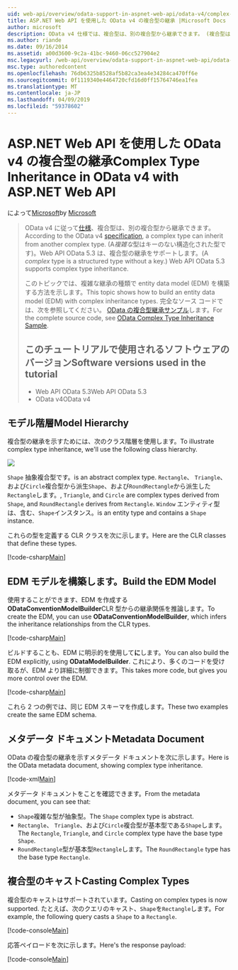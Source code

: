 ```yaml
---
uid: web-api/overview/odata-support-in-aspnet-web-api/odata-v4/complex-type-inheritance-in-odata-v4
title: ASP.NET Web API を使用した OData v4 の複合型の継承 |Microsoft Docs
author: microsoft
description: OData v4 仕様では、複合型は、別の複合型から継承できます。 (複合型は、キーのない構造化型です)。Web API.
ms.author: riande
ms.date: 09/16/2014
ms.assetid: a00d3600-9c2a-41bc-9460-06cc527904e2
msc.legacyurl: /web-api/overview/odata-support-in-aspnet-web-api/odata-v4/complex-type-inheritance-in-odata-v4
msc.type: authoredcontent
ms.openlocfilehash: 76db6325b8528af5b82ca3ea4e34284ca470ff6e
ms.sourcegitcommit: 0f1119340e4464720cfd16d0ff15764746ea1fea
ms.translationtype: MT
ms.contentlocale: ja-JP
ms.lasthandoff: 04/09/2019
ms.locfileid: "59378602"
---
```

# <a name="complex-type-inheritance-in-odata-v4-with-aspnet-web-api"></a><span data-ttu-id="47424-104">ASP.NET Web API を使用した OData v4 の複合型の継承</span><span class="sxs-lookup"><span data-stu-id="47424-104">Complex Type Inheritance in OData v4 with ASP.NET Web API</span></span>

<span data-ttu-id="47424-105">によって[Microsoft](https://github.com/microsoft)</span><span class="sxs-lookup"><span data-stu-id="47424-105">by [Microsoft](https://github.com/microsoft)</span></span>

> <span data-ttu-id="47424-106">OData v4 に従って[仕様](http://www.odata.org/documentation/odata-version-4-0/)、複合型は、別の複合型から継承できます。</span><span class="sxs-lookup"><span data-stu-id="47424-106">According to the OData v4 [specification](http://www.odata.org/documentation/odata-version-4-0/), a complex type can inherit from another complex type.</span></span> <span data-ttu-id="47424-107">(A*複雑な*型はキーのない構造化された型です)。Web API OData 5.3 は、複合型の継承をサポートします。</span><span class="sxs-lookup"><span data-stu-id="47424-107">(A *complex* type is a structured type without a key.) Web API OData 5.3 supports complex type inheritance.</span></span>
> 
> <span data-ttu-id="47424-108">このトピックでは、複雑な継承の種類で entity data model (EDM) を構築する方法を示します。</span><span class="sxs-lookup"><span data-stu-id="47424-108">This topic shows how to build an entity data model (EDM) with complex inheritance types.</span></span> <span data-ttu-id="47424-109">完全なソース コードでは、次を参照してください。 [OData の複合型継承サンプル](http://aspnet.codeplex.com/sourcecontrol/latest#Samples/WebApi/OData/v4/ODataComplexTypeInheritanceSample/ReadMe.txt)します。</span><span class="sxs-lookup"><span data-stu-id="47424-109">For the complete source code, see [OData Complex Type Inheritance Sample](http://aspnet.codeplex.com/sourcecontrol/latest#Samples/WebApi/OData/v4/ODataComplexTypeInheritanceSample/ReadMe.txt).</span></span>
> 
> ## <a name="software-versions-used-in-the-tutorial"></a><span data-ttu-id="47424-110">このチュートリアルで使用されるソフトウェアのバージョン</span><span class="sxs-lookup"><span data-stu-id="47424-110">Software versions used in the tutorial</span></span>
> 
> 
> - <span data-ttu-id="47424-111">Web API OData 5.3</span><span class="sxs-lookup"><span data-stu-id="47424-111">Web API OData 5.3</span></span>
> - <span data-ttu-id="47424-112">OData v4</span><span class="sxs-lookup"><span data-stu-id="47424-112">OData v4</span></span>


## <a name="model-hierarchy"></a><span data-ttu-id="47424-113">モデル階層</span><span class="sxs-lookup"><span data-stu-id="47424-113">Model Hierarchy</span></span>

<span data-ttu-id="47424-114">複合型の継承を示すためには、次のクラス階層を使用します。</span><span class="sxs-lookup"><span data-stu-id="47424-114">To illustrate complex type inheritance, we'll use the following class hierarchy.</span></span>

![](complex-type-inheritance-in-odata-v4/_static/image1.png)

`Shape` <span data-ttu-id="47424-115">抽象複合型です。</span><span class="sxs-lookup"><span data-stu-id="47424-115">is an abstract complex type.</span></span> `Rectangle`<span data-ttu-id="47424-116">、 `Triangle`、および`Circle`複合型から派生`Shape`、および`RoundRectangle`から派生した`Rectangle`します。</span><span class="sxs-lookup"><span data-stu-id="47424-116">, `Triangle`, and `Circle` are complex types derived from `Shape`, and `RoundRectangle` derives from `Rectangle`.</span></span> `Window` <span data-ttu-id="47424-117">エンティティ型は、含む、`Shape`インスタンス。</span><span class="sxs-lookup"><span data-stu-id="47424-117">is an entity type and contains a `Shape` instance.</span></span>

<span data-ttu-id="47424-118">これらの型を定義する CLR クラスを次に示します。</span><span class="sxs-lookup"><span data-stu-id="47424-118">Here are the CLR classes that define these types.</span></span>

[!code-csharp[Main](complex-type-inheritance-in-odata-v4/samples/sample1.cs)]

## <a name="build-the-edm-model"></a><span data-ttu-id="47424-119">EDM モデルを構築します。</span><span class="sxs-lookup"><span data-stu-id="47424-119">Build the EDM Model</span></span>

<span data-ttu-id="47424-120">使用することができます、EDM を作成する**ODataConventionModelBuilder**CLR 型からの継承関係を推論します。</span><span class="sxs-lookup"><span data-stu-id="47424-120">To create the EDM, you can use **ODataConventionModelBuilder**, which infers the inheritance relationships from the CLR types.</span></span>

[!code-csharp[Main](complex-type-inheritance-in-odata-v4/samples/sample2.cs)]

<span data-ttu-id="47424-121">ビルドすることも、EDM に明示的を使用して**に**します。</span><span class="sxs-lookup"><span data-stu-id="47424-121">You can also build the EDM explicitly, using **ODataModelBuilder**.</span></span> <span data-ttu-id="47424-122">これにより、多くのコードを受け取るが、EDM より詳細に制御できます。</span><span class="sxs-lookup"><span data-stu-id="47424-122">This takes more code, but gives you more control over the EDM.</span></span>

[!code-csharp[Main](complex-type-inheritance-in-odata-v4/samples/sample3.cs)]

<span data-ttu-id="47424-123">これら 2 つの例では、同じ EDM スキーマを作成します。</span><span class="sxs-lookup"><span data-stu-id="47424-123">These two examples create the same EDM schema.</span></span>

## <a name="metadata-document"></a><span data-ttu-id="47424-124">メタデータ ドキュメント</span><span class="sxs-lookup"><span data-stu-id="47424-124">Metadata Document</span></span>

<span data-ttu-id="47424-125">OData の複合型の継承を示すメタデータ ドキュメントを次に示します。</span><span class="sxs-lookup"><span data-stu-id="47424-125">Here is the OData metadata document, showing complex type inheritance.</span></span>

[!code-xml[Main](complex-type-inheritance-in-odata-v4/samples/sample4.xml?highlight=13,17,25,30)]

<span data-ttu-id="47424-126">メタデータ ドキュメントをことを確認できます。</span><span class="sxs-lookup"><span data-stu-id="47424-126">From the metadata document, you can see that:</span></span>

- <span data-ttu-id="47424-127">`Shape`複雑な型が抽象型。</span><span class="sxs-lookup"><span data-stu-id="47424-127">The `Shape` complex type is abstract.</span></span>
- <span data-ttu-id="47424-128">`Rectangle`、 `Triangle`、および`Circle`複合型が基本型である`Shape`します。</span><span class="sxs-lookup"><span data-stu-id="47424-128">The `Rectangle`, `Triangle`, and `Circle` complex type have the base type `Shape`.</span></span>
- <span data-ttu-id="47424-129">`RoundRectangle`型が基本型`Rectangle`します。</span><span class="sxs-lookup"><span data-stu-id="47424-129">The `RoundRectangle` type has the base type `Rectangle`.</span></span>

## <a name="casting-complex-types"></a><span data-ttu-id="47424-130">複合型のキャスト</span><span class="sxs-lookup"><span data-stu-id="47424-130">Casting Complex Types</span></span>

<span data-ttu-id="47424-131">複合型のキャストはサポートされています。</span><span class="sxs-lookup"><span data-stu-id="47424-131">Casting on complex types is now supported.</span></span> <span data-ttu-id="47424-132">たとえば、次のクエリのキャスト、`Shape`を`Rectangle`します。</span><span class="sxs-lookup"><span data-stu-id="47424-132">For example, the following query casts a `Shape` to a `Rectangle`.</span></span>

[!code-console[Main](complex-type-inheritance-in-odata-v4/samples/sample5.cmd)]

<span data-ttu-id="47424-133">応答ペイロードを次に示します。</span><span class="sxs-lookup"><span data-stu-id="47424-133">Here's the response payload:</span></span>

[!code-console[Main](complex-type-inheritance-in-odata-v4/samples/sample6.cmd)]
